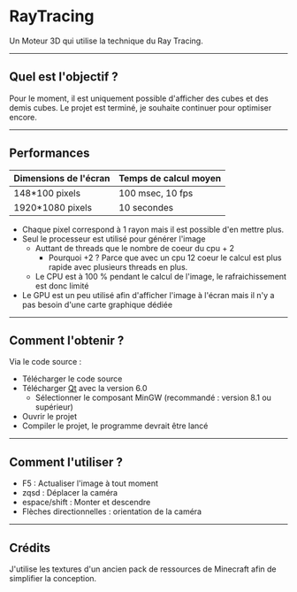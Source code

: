 # RayTracing

Un Moteur 3D qui utilise la technique du Ray Tracing.

---

## Quel est l'objectif ?

Pour le moment, il est uniquement possible d'afficher des cubes et des demis cubes.
Le projet est terminé, je souhaite continuer pour optimiser encore.

---

## Performances

| Dimensions de l'écran | Temps de calcul moyen |
| --------------------- | --------------------- |
| 148*100 pixels        | 100 msec, 10 fps      |
| 1920*1080 pixels      | 10 secondes           |

- Chaque pixel correspond à 1 rayon mais il est possible d'en mettre plus.
- Seul le processeur est utilisé pour générer l'image
  - Auttant de threads que le nombre de coeur du cpu + 2
    - Pourquoi +2 ? Parce que avec un cpu 12 coeur le calcul est plus rapide avec plusieurs threads en plus.
  - Le CPU est à 100 % pendant le calcul de l'image, le rafraichissement est donc limité
- Le GPU est un peu utilisé afin d'afficher l'image à l'écran mais il n'y a pas besoin d'une carte graphique dédiée

---

## Comment l'obtenir ?

Via le code source :

- Télécharger le code source
- Télécharger [Qt](https://www.qt.io/download) avec la version 6.0
  - Sélectionner le composant MinGW (recommandé : version 8.1 ou supérieur)
- Ouvrir le projet
- Compiler le projet, le programme devrait être lancé

---

## Comment l'utiliser ?

- F5 : Actualiser l'image à tout moment
- zqsd : Déplacer la caméra
- espace/shift : Monter et descendre
- Flèches directionnelles : orientation de la caméra

---

## Crédits

J'utilise les textures d'un ancien pack de ressources de Minecraft afin de simplifier la conception.

